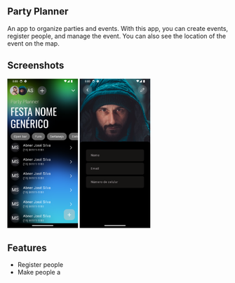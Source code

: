 ## Party Planner

An app to organize parties and events. With this app, you can create events, register people, and manage the event. You can also see the location of the event on the map.

## Screenshots
<p>
  <img src="assets/screenshots/home.png" width="32%">
  <img src="assets/screenshots/form.png" width="32%"> 
</p>

## Features
- Register people
- Make people a 